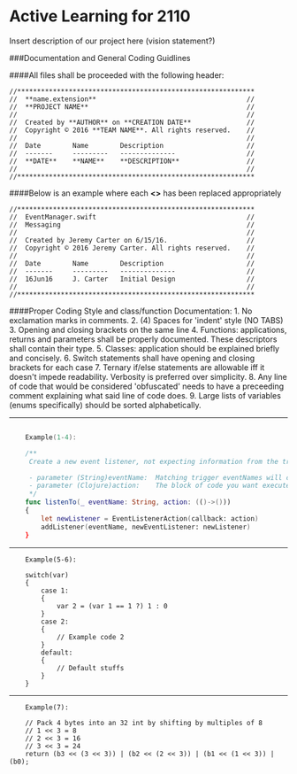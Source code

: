 # Active Learning for 2110
Insert description of our project here (vision statement?)

###Documentation and General Coding Guidlines

####All files shall be proceeded with the following header:
```
//************************************************************
//  **name.extension**                                      //
//  **PROJECT NAME**                                        //
//                                                          //
//  Created by **AUTHOR** on **CREATION DATE**              //
//  Copyright © 2016 **TEAM NAME**. All rights reserved.    //
//                                                          //
//  Date        Name        Description                     //
//  -------     ---------   --------------                  //
//  **DATE**    **NAME**    **DESCRIPTION**                 //
//                                                          //
//************************************************************
```

####Below is an example where each **<>** has been replaced appropriately

```
//************************************************************
//  EventManager.swift                                      //
//  Messaging                                               //
//                                                          //
//  Created by Jeremy Carter on 6/15/16.                    //
//  Copyright © 2016 Jeremy Carter. All rights reserved.    //
//                                                          //
//  Date        Name        Description                     //
//  -------     ---------   --------------                  //
//  16Jun16     J. Carter   Initial Design                  //
//                                                          //
//************************************************************
```

####Proper Coding Style and class/function Documentation:
    1. No exclamation marks in comments.
    2. (4) Spaces for 'indent' style (NO TABS)
    3. Opening and closing brackets on the same line
    4. Functions: applications, returns and parameters shall be properly documented. These descriptors
       shall contain their type.
    5. Classes: application should be explained briefly and concisely.
    6. Switch statements shall have opening and closing brackets for each case
    7. Ternary if/else statements are allowable iff it doesn't impede readability. Verbosity is preferred
       over simplicity.
    8. Any line of code that would be considered 'obfuscated' needs to have a preceeding comment explaining
       what said line of code does.
    9. Large lists of variables (enums specifically) should be sorted alphabetically.

___
```swift

    Example(1-4):

    /**
     Create a new event listener, not expecting information from the trigger

     - parameter (String)eventName:  Matching trigger eventNames will cause this listener to fire
     - parameter (Clojure)action:    The block of code you want executed when the event triggers
     */
    func listenTo(_ eventName: String, action: (()->()))
    {
        let newListener = EventListenerAction(callback: action)
        addListener(eventName, newEventListener: newListener)
    }
```
___
```
    Example(5-6):

    switch(var)
    {
        case 1:
        {
            var 2 = (var 1 == 1 ?) 1 : 0
        }
        case 2:
        {
            // Example code 2
        }
        default:
        {
            // Default stuffs
        }
    }
```
___
```
    Example(7):

    // Pack 4 bytes into an 32 int by shifting by multiples of 8
    // 1 << 3 = 8
    // 2 << 3 = 16
    // 3 << 3 = 24
    return (b3 << (3 << 3)) | (b2 << (2 << 3)) | (b1 << (1 << 3)) | (b0);
```


